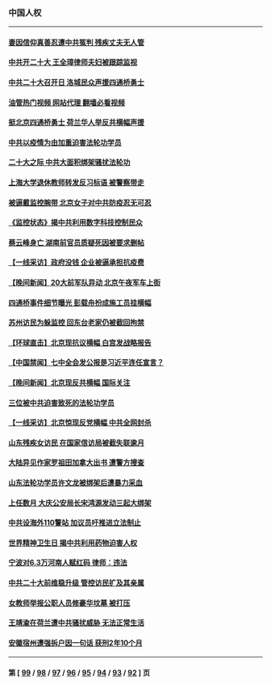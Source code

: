 ### 中国人权
---
#### [妻因信仰真善忍遭中共冤判 残疾丈夫无人管](../../pages/ncid278/n13844598.md?10182045) 
#### [中共开二十大 王全璋律师夫妇被跟踪监视](../../pages/ncid278/n13846925.md?10182045) 
#### [中共二十大召开日 洛城民众声援四通桥勇士](../../pages/ncid278/n13846810.md?10182045) 
#### [油管热门视频 网站代理 翻墙必看视频](http://132.145.103.77:81/youtube.html?10182045)
#### [挺北京四通桥勇士 荷兰华人举反共横幅声援](../../pages/ncid278/n13846812.md?10182045) 
#### [中共以疫情为由加重迫害法轮功学员](../../pages/ncid278/n13845591.md?10182045) 
#### [二十大之际 中共大面积绑架骚扰法轮功](../../pages/ncid278/n13846381.md?10182045) 
#### [上海大学退休教师转发反习标语 被警察带走](../../pages/ncid278/n13846408.md?10182045) 
#### [被逼戴监控腕带 北京女子对中共防疫忍无可忍](../../pages/ncid278/n13846301.md?10182045) 
#### [《监控状态》揭中共利用数字科技控制民众](../../pages/ncid278/n13846272.md?10182045) 
#### [蔡云峰身亡 湖南前官员质疑死因被要求删帖](../../pages/ncid278/n13845966.md?10182045) 
#### [【一线采访】政府没钱 企业被逼承担抗疫费](../../pages/ncid278/n13845946.md?10182045) 
#### [【晚间新闻】20大前军队异动 北京午夜军车上街](../../pages/ncid278/n13845997.md?10182045) 
#### [四通桥事件细节曝光 彭载舟扮成施工员挂横幅](../../pages/ncid278/n13845625.md?10182045) 
#### [苏州访民为躲监控 回东台老家仍被截回拘禁](../../pages/ncid278/n13845585.md?10182045) 
#### [【环球直击】北京现抗议横幅 白宫发战略报告](../../pages/ncid278/n13845283.md?10182045) 
#### [【中国禁闻】七中全会发公报是习近平连任宣言？](../../pages/ncid278/n13845253.md?10182045) 
#### [【晚间新闻】北京现反共横幅 国际关注](../../pages/ncid278/n13845252.md?10182045) 
#### [三位被中共迫害致死的法轮功学员](../../pages/ncid278/n13843974.md?10182045) 
#### [【一线采访】北京惊现反党横幅 中共全网封杀](../../pages/ncid278/n13844506.md?10182045) 
#### [山东残疾女访民 在国家信访局被截失联逾月](../../pages/ncid278/n13844642.md?10182045) 
#### [大陆异见作家罗祖田加拿大出书 遭警方搜查](../../pages/ncid278/n13843709.md?10182045) 
#### [山东法轮功学员许文龙被绑架后遭暴力采血](../../pages/ncid278/n13842524.md?10182045) 
#### [上任数月 大庆公安局长宋鸿源发动三起大绑架](../../pages/ncid278/n13841775.md?10182045) 
#### [中共设海外110警站 加议员吁推进立法制止](../../pages/ncid278/n13843260.md?10182045) 
#### [世界精神卫生日 揭中共利用药物迫害人权](../../pages/ncid278/n13843019.md?10182045) 
#### [宁波对6.3万河南人赋红码 律师：违法](../../pages/ncid278/n13842291.md?10182045) 
#### [中共二十大前维稳升级 管控访民扩及其亲属](../../pages/ncid278/n13842240.md?10182045) 
#### [女教师举报公职人员修豪华坟墓 被打压](../../pages/ncid278/n13841765.md?10182045) 
#### [王靖渝在荷兰遭中共骚扰威胁 无法正常生活](../../pages/ncid278/n13841496.md?10182045) 
#### [安徽宿州遭强拆户因一句话 获刑2年10个月](../../pages/ncid278/n13841475.md?10182045) 

---
#### 第 [ [99](./99.md?10182045) / [98](./98.md?10182045) / [97](./97.md?10182045) / [96](./96.md?10182045) / [95](./95.md?10182045) / [94](./94.md?10182045) / [93](./93.md?10182045) / [92](./92.md?10182045) ] 页
